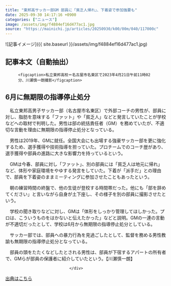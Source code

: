 ```yaml
---
title: "東邦高サッカー部GM 部員に「貧乏人帰れ」、下着姿で参加強要も"
date: 2025-09-30 14:17:16 +0900
categories: ["ニュース"]
image: /assets/img/f4884ef16d477ac1.jpg
source: "https://mainichi.jp/articles/20250930/k00/00m/040/117000c"
---
```


![記事イメージ]({{ site.baseurl }}/assets/img/f4884ef16d477ac1.jpg)

## 記事本文（自動抽出）
<div><section class="articledetail-body" id="articledetail-body">




<div class="articledetail-image-left">
  <figure>
    
    <figcaption>私立東邦高校＝名古屋市名東区で2023年4月21日午前11時02分、川瀬慎一朗撮影</figcaption>
    
  </figure>
</div>

<h2>6月に無期限の指導停止処分</h2>

<p>　私立東邦高男子サッカー部（名古屋市名東区）で外部コーチの男性が、部員に対し、脂肪を意味する「ファット」や「貧乏人」などと発言していたことが学校などへの取材で判明した。男性は部の統括責任者（GM）を務めていたが、不適切な言動を理由に無期限の指導停止処分となっている。</p>

<p>　男性は2019年、GMに就任。全国大会にも出場する強豪サッカー部を更に強化するため、選手獲得や技術指導を担っていた。プロチームでのコーチ歴があり、選手獲得や部員の進路に大きな影響力を持っているという。</p>

	


<p>　GMは今春、部員に対し「ファット」、別の部員には「貧乏人は地元に帰れ」など、体形や家庭環境をやゆする発言をしていた。下着が「派手だ」との理由で、部員を下着姿のままミーティングに参加させたこともあったという。</p>

<p>　朝の練習時間の終盤で、他の生徒が登校する時間帯だった。他にも「部を辞めてください」と言いながら自身が土下座し、その様子を別の部員に撮影させたという。</p>

	


<p>　学校の聞き取りなどに対し、GMは「体形をしっかり管理してほしかった。プロは、こういうものをはかないと伝えたかった」などと説明。GMの一連の言動が不適切だったとして、学校は6月から無期限の指導停止処分としている。</p>

<p>　サッカー部では、部員への暴力行為を見過ごしたとして、監督を務める男性教諭も無期限の指導停止処分となっている。</p>

	


<p>　部員の頭をたたくなどしたとされる男性は、部員が下宿するアパートの所有者で、GMらが部員の保護者に紹介していたという。【川瀬慎一朗】</p>


</section>






								</div>

[出典はこちら](https://mainichi.jp/articles/20250930/k00/00m/040/117000c)
